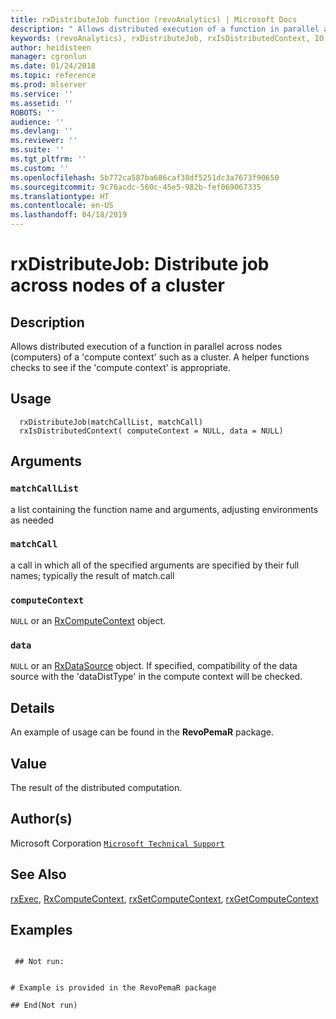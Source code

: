 ```yaml
---
title: rxDistributeJob function (revoAnalytics) | Microsoft Docs
description: " Allows distributed execution of a function in parallel across nodes (computers)  of a 'compute context' such as a cluster. A helper functions checks to see if the 'compute context' is appropriate. "
keywords: (revoAnalytics), rxDistributeJob, rxIsDistributedContext, IO
author: heidisteen
manager: cgronlun
ms.date: 01/24/2018
ms.topic: reference
ms.prod: mlserver
ms.service: ''
ms.assetid: ''
ROBOTS: ''
audience: ''
ms.devlang: ''
ms.reviewer: ''
ms.suite: ''
ms.tgt_pltfrm: ''
ms.custom: ''
ms.openlocfilehash: 5b772ca587ba686caf38df5251dc3a7673f90650
ms.sourcegitcommit: 9c76acdc-560c-45e5-982b-fef069067335
ms.translationtype: HT
ms.contentlocale: en-US
ms.lasthandoff: 04/18/2019
---
```

 # <a name="rxdistributejob--distribute-job-across-nodes-of-a-cluster"></a>rxDistributeJob:  Distribute job across nodes of a cluster  
 ## <a name="description"></a>Description

Allows distributed execution of a function in parallel across nodes (computers) of a 'compute context' such as a cluster. A helper functions checks to see if the 'compute context' is appropriate.



 ## <a name="usage"></a>Usage

```   
  rxDistributeJob(matchCallList, matchCall)
  rxIsDistributedContext( computeContext = NULL, data = NULL)

```


 ## <a name="arguments"></a>Arguments



 ### `matchCallList`
  a list containing the function name and arguments, adjusting environments as needed 



 ### `matchCall`
  a call in which all of the specified arguments are specified by their full names;  typically the result of match.call 



 ### `computeContext`
 `NULL` or an [RxComputeContext](RxComputeContext.md) object. 



 ### `data`
 `NULL` or an [RxDataSource](RxDataSource.md) object.  If specified, compatibility of the data source with the 'dataDistType' in the compute context will be checked. 





 ## <a name="details"></a>Details

An example of usage can be found in the **RevoPemaR** package.



 ## <a name="value"></a>Value

The result of the distributed computation.

 ## <a name="authors"></a>Author(s)
 Microsoft Corporation [`Microsoft Technical Support`](https://go.microsoft.com/fwlink/?LinkID=698556&clcid=0x409)



 ## <a name="see-also"></a>See Also

[rxExec](rxExec.md), [RxComputeContext](RxComputeContext.md), [rxSetComputeContext](rxSetComputeContext.md), [rxGetComputeContext](rxSetComputeContext.md)

 ## <a name="examples"></a>Examples

 ```

  ## Not run:


# Example is provided in the RevoPemaR package

 ## End(Not run) 
```


